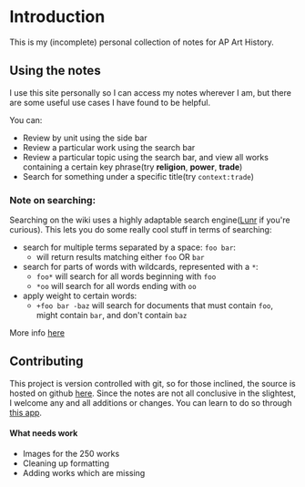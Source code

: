 # Introduction

This is my (incomplete) personal collection of notes for AP Art History.

## Using the notes
I use this site personally so I can access my notes wherever I am, but there are some useful use cases I have found to be helpful.

You can:
- Review by unit using the side bar
- Review a particular work using the search bar
- Review a particular topic using the search bar, and view all works containing a certain key phrase(try **religion**, **power**, **trade**)
- Search for something under a specific title(try `context:trade`)

### Note on searching:
Searching on the wiki uses a highly adaptable search engine([Lunr](https://lunrjs.com) if you're curious). This lets you do some really cool stuff in terms of searching:
- search for multiple terms separated by a space: `foo bar`:
  - will return results matching either `foo` OR `bar`
- search for parts of words with wildcards, represented with a `*`:
  - `foo*` will search for all words beginning with `foo`
  - `*oo` will search for all words ending with `oo`
- apply weight to certain words:
  - `+foo bar -baz` will search for documents that must contain `foo`, might contain `bar`, and don't contain `baz`

More info [here](https://lunrjs.com/guides/searching.html)

## Contributing
This project is version controlled with git, so for those inclined, the source is hosted on github [here](https://github.com/dylanwilbur/art-history). Since the notes are not all conclusive in the slightest, I welcome any and all additions or changes. You can learn to do so through [this app](https://desktop.github.com/).

#### What needs work
- Images for the 250 works
- Cleaning up formatting
- Adding works which are missing
